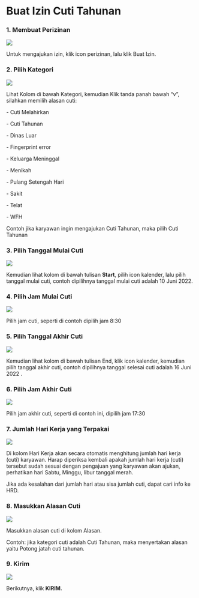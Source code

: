 # Buat Izin Cuti Tahunan

### 1. Membuat Perizinan&#x20;

![](<../.gitbook/assets/Untitled design (6).png>)

Untuk mengajukan izin, klik icon perizinan, lalu klik Buat Izin.



### 2. Pilih Kategori

![](<../.gitbook/assets/image (23).png>)

Lihat Kolom di bawah Kategori, kemudian Klik tanda panah bawah “v”, silahkan memilih alasan cuti:

\-  Cuti Melahirkan

\-  Cuti Tahunan

\-  Dinas Luar

\-  Fingerprint error

\-  Keluarga Meninggal

\-  Menikah

\-  Pulang Setengah Hari

\-  Sakit

\- Telat

\- WFH

Contoh jika karyawan ingin mengajukan Cuti Tahunan, maka pilih Cuti Tahunan

### 3. Pilih Tanggal Mulai Cuti

![](<../.gitbook/assets/image (28).png>)

Kemudian lihat kolom di bawah tulisan **Start**, pilih icon kalender, lalu pilih tanggal mulai cuti, contoh dipilihnya  tanggal mulai cuti adalah 10 Juni 2022.

### 4. Pilih Jam Mulai Cuti

![](<../.gitbook/assets/image (8).png>)

Pilih jam cuti, seperti di contoh dipilih jam 8:30

### 5. Pilih Tanggal Akhir Cuti

![](<../.gitbook/assets/image (36).png>)

Kemudian lihat kolom di bawah tulisan End, klik icon kalender, kemudian pilih tanggal akhir cuti, contoh dipilihnya  tanggal selesai cuti adalah 16 Juni 2022 .

### 6. Pilih Jam Akhir Cuti

![](<../.gitbook/assets/image (35).png>)

Pilih jam akhir cuti, seperti di contoh ini, dipilih jam 17:30

### 7. Jumlah Hari Kerja yang Terpakai

![](<../.gitbook/assets/image (12).png>)

Di kolom Hari Kerja akan secara otomatis menghitung jumlah hari kerja (cuti) karyawan. Harap diperiksa kembali apakah jumlah hari kerja (cuti) tersebut sudah sesuai dengan pengajuan yang karyawan akan ajukan, perhatikan hari Sabtu, Minggu, libur tanggal merah.

Jika ada kesalahan dari jumlah hari atau sisa jumlah cuti, dapat cari info ke HRD.

### **8**. Masukkan Alasan Cuti

![](<../.gitbook/assets/image (13).png>)

Masukkan alasan cuti di kolom Alasan.

Contoh: jika kategori cuti adalah Cuti Tahunan, maka menyertakan alasan yaitu Potong jatah cuti tahunan.

### **9. Kirim**

![](<../.gitbook/assets/image (34).png>)

Berikutnya, klik **KIRIM.**
